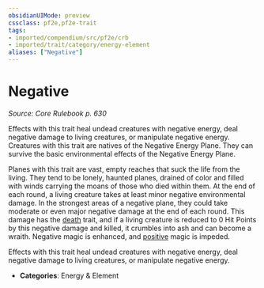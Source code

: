 ```yaml
---
obsidianUIMode: preview
cssclass: pf2e,pf2e-trait
tags:
- imported/compendium/src/pf2e/crb
- imported/trait/category/energy-element
aliases: ["Negative"]
---
```

# Negative  
*Source: Core Rulebook p. 630*  

Effects with this trait heal undead creatures with negative energy, deal negative damage to living creatures, or manipulate negative energy. Creatures with this trait are natives of the Negative Energy Plane. They can survive the basic environmental effects of the Negative Energy Plane.

Planes with this trait are vast, empty reaches that suck the life from the living. They tend to be lonely, haunted planes, drained of color and filled with winds carrying the moans of those who died within them. At the end of each round, a living creature takes at least minor negative environmental damage. In the strongest areas of a negative plane, they could take moderate or even major negative damage at the end of each round. This damage has the [death](death.md) trait, and if a living creature is reduced to 0 Hit Points by this negative damage and killed, it crumbles into ash and can become a wraith. Negative magic is enhanced, and [positive](positive.md) magic is impeded.

Effects with this trait heal undead creatures with negative energy, deal negative damage to living creatures, or manipulate negative energy.

- **Categories**: Energy & Element